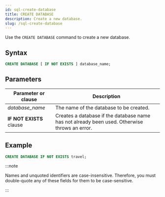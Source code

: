 ```yaml
---
id: sql-create-database
title: CREATE DATABASE
description: Create a new database.
slug: /sql-create-database
---
```

<head>
  <link rel="canonical" href="https://docs.risingwave.com/docs/current/sql-create-database/" />
</head>

Use the `CREATE DATABASE` command to create a new database.

## Syntax

```sql
CREATE DATABASE [ IF NOT EXISTS ] database_name;
```
## Parameters
|Parameter or clause            | Description           |
|-------------------------------|-----------------------|
|*database_name*                |The name of the database to be created.|
|<b>IF NOT EXISTS</b> clause    |Creates a database if the database name has not already been used. Otherwise throws an error.|

## Example
```sql
CREATE DATABASE IF NOT EXISTS travel;
```

:::note

Names and unquoted identifiers are case-insensitive. Therefore, you must double-quote any of these fields for them to be case-sensitive.

:::